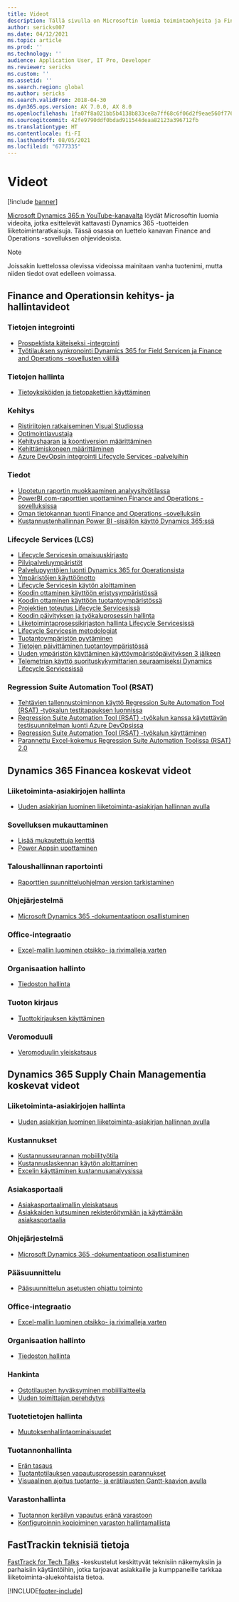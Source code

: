 ```yaml
---
title: Videot
description: Tällä sivulla on Microsoftin luomia toimintaohjeita ja Finance and Operations -sovelluksiin liittyviä teknisiä keskusteluja sisältäviä videoita, joita voi katsoa YouTubessa ja muissa sivustoissa.
author: sericks007
ms.date: 04/12/2021
ms.topic: article
ms.prod: ''
ms.technology: ''
audience: Application User, IT Pro, Developer
ms.reviewer: sericks
ms.custom: ''
ms.assetid: ''
ms.search.region: global
ms.author: sericks
ms.search.validFrom: 2018-04-30
ms.dyn365.ops.version: AX 7.0.0, AX 8.0
ms.openlocfilehash: 1fa07f8a021bb5b4138b833ce8a7ff68c6f06d2f9eae560f776b220195213658
ms.sourcegitcommit: 42fe9790ddf0bdad911544deaa82123a396712fb
ms.translationtype: HT
ms.contentlocale: fi-FI
ms.lasthandoff: 08/05/2021
ms.locfileid: "6777335"
---
```

# <a name="videos"></a>Videot 

[!include [banner](../includes/banner.md)]

[Microsoft Dynamics 365:n YouTube-kanavalta](https://www.youtube.com/channel/UCJGCg4rB3QSs8y_1FquelBQ) löydät Microsoftin luomia videoita, jotka esittelevät kattavasti Dynamics 365 -tuotteiden liiketoimintaratkaisuja. Tässä osassa on luettelo kanavan Finance and Operations -sovelluksen ohjevideoista.

> [!Note]
> Joissakin luettelossa olevissa videoissa mainitaan vanha tuotenimi, mutta niiden tiedot ovat edelleen voimassa.

## <a name="videos-for-finance-and-operations-development-and-administration"></a>Finance and Operationsin kehitys- ja hallintavideot

### <a name="data-integration"></a>Tietojen integrointi

- [Prospektista käteiseksi -integrointi](https://youtu.be/AVV9x5x-XCg)
- [Työtilauksen synkronointi Dynamics 365 for Field Servicen ja Finance and Operations -sovellusten välillä](https://www.youtube.com/watch?v=46ylO7raZAo&feature=youtu.be)

### <a name="data-management"></a>Tietojen hallinta

- [Tietoyksiköiden ja tietopakettien käyttäminen](https://www.youtube.com/watch?v=UCyzbA41j8g&feature=youtu.be)

### <a name="development"></a>Kehitys

- [Ristiriitojen ratkaiseminen Visual Studiossa](https://youtu.be/4rxO0zUN2zU)
- [Optimointiavustaja](https://www.youtube.com/watch?v=MRsAzgFCUSQ&t=4s)
- [Kehityshaaran ja koontiversion määrittäminen](https://www.youtube.com/watch?v=qXLd-NMx9OY)
- [Kehittämiskoneen määrittäminen](https://www.youtube.com/watch?v=cqp9MetfiyM)
- [Azure DevOpsin integrointi Lifecycle Services -palveluihin](https://www.youtube.com/watch?v=0QyyyUp1zHQ&t=1s)

### <a name="intelligence"></a>Tiedot

- [Upotetun raportin muokkaaminen analyysityötilassa](https://youtu.be/_8WlwmSggcQ)
- [PowerBI.com-raporttien upottaminen Finance and Operations -sovelluksissa](https://youtu.be/gGWuNJDoi-M)
- [Oman tietokannan tuonti Finance and Operations -sovelluksiin](https://www.youtube.com/watch?v=-MaxtBJu2_o&feature=youtu.be)
- [Kustannustenhallinnan Power BI -sisällön käyttö Dynamics 365:ssä](https://www.youtube.com/watch?v=5jWHnM_C7WM&feature=youtu.be)

### <a name="lifecycle-services-lcs"></a>Lifecycle Services (LCS)

- [Lifecycle Servicesin omaisuuskirjasto](https://www.youtube.com/watch?v=z-2xMRa1nOs)
- [Pilvipalveluympäristöt](https://www.youtube.com/watch?v=igjVt1lbyLQ&t=17s)
- [Palvelupyyntöjen luonti Dynamics 365 for Operationsista](https://www.youtube.com/watch?v=avENUYBTBlA&t=2s)
- [Ympäristöjen käyttöönotto](https://www.youtube.com/watch?v=FUROjGuhQEA&t=68s)
- [Lifecycle Servicesin käytön aloittaminen](https://www.youtube.com/watch?v=qLBjKAPaqN4&t=24s)
- [Koodin ottaminen käyttöön eristysympäristössä](https://www.youtube.com/watch?v=5azLeOO078k)
- [Koodin ottaminen käyttöön tuotantoympäristössä](https://www.youtube.com/watch?v=ogXo-saZkmE&t=2s)
- [Projektien toteutus Lifecycle Servicesissä](https://www.youtube.com/watch?v=V1vVOgcTuw4&t=18s)
- [Koodin päivityksen ja työkaluprosessin hallinta](https://www.youtube.com/watch?v=M-AtR6ocYM8&feature=youtu.be)
- [Liiketoimintaprosessikirjaston hallinta Lifecycle Servicesissä](https://www.youtube.com/watch?v=S5msxj-2-x0)
- [Lifecycle Servicesin metodologiat](https://www.youtube.com/watch?v=YRMJ15DvgZ8)
- [Tuotantoympäristön pyytäminen](https://www.youtube.com/watch?v=5j1GapLr3MY&feature=youtu.be)
- [Tietojen päivittäminen tuotantoympäristössä](https://www.youtube.com/watch?v=VCd5SgkYPTw)
- [Uuden ympäristön käyttäminen käyttöympäristöpäivityksen 3 jälkeen](https://www.youtube.com/watch?v=nkiKP2Au6OQ&feature=youtu.be)
- [Telemetrian käyttö suorituskykymittarien seuraamiseksi Dynamics Lifecycle Servicesissä](https://www.youtube.com/watch?v=18u6SC8GeFY&feature=youtu.be)

### <a name="regression-suite-automation-tool-rsat"></a>Regression Suite Automation Tool (RSAT)

- [Tehtävien tallennustoiminnon käyttö Regression Suite Automation Tool (RSAT) -työkalun testitapauksen luonnissa](https://youtu.be/bBr4BXAxTNI)
- [Regression Suite Automation Tool (RSAT) -työkalun kanssa käytettävän testisuunnitelman luonti Azure DevOpsissa](https://youtu.be/3jIuBleAnQk) 
- [Regression Suite Automation Tool (RSAT) -työkalun käyttäminen](https://youtu.be/uhN9JItzGAk)
- [Parannettu Excel-kokemus Regression Suite Automation Toolissa (RSAT) 2.0](https://youtu.be/fcEkSIVQ1Bg)


## <a name="videos-for-dynamics-365-finance"></a>Dynamics 365 Financea koskevat videot

### <a name="business-document-management"></a>Liiketoiminta-asiakirjojen hallinta
- [Uuden asiakirjan luominen liiketoiminta-asiakirjan hallinnan avulla](https://www.youtube.com/watch?v=gAIYl-mM_pw)

### <a name="customize-the-app"></a>Sovelluksen mukauttaminen
- [Lisää mukautettuja kenttiä](https://www.youtube.com/watch?v=gWSGZI9Vtnc)
- [Power Appsin upottaminen](https://www.youtube.com/watch?v=x3qyA1bH-NY)

### <a name="financial-reporting"></a>Taloushallinnan raportointi
- [Raporttien suunnitteluohjelman version tarkistaminen](https://www.youtube.com/embed/icfA5Q3kp4w)

### <a name="help-system"></a>Ohjejärjestelmä

- [Microsoft Dynamics 365 -dokumentaatioon osallistuminen](https://youtu.be/m5djioozRbg)

### <a name="office-integration"></a>Office-integraatio

- [Excel-mallin luominen otsikko- ja rivimalleja varten](https://www.youtube.com/watch?v=RTicLb-6dbI&feature=youtu.be)

### <a name="organization-administration"></a>Organisaation hallinto

- [Tiedoston hallinta](https://www.youtube.com/watch?v=p4rl1CkiLN4&feature=youtu.be)

### <a name="revenue-recognition"></a>Tuoton kirjaus
- [Tuottokirjauksen käyttäminen](https://youtu.be/v3amIsiqvoo)

### <a name="tax-engine"></a>Veromoduuli

- [Veromoduulin yleiskatsaus](https://www.youtube.com/watch?v=jAFpEBOtNWI&feature=youtu.be)


## <a name="videos-for-dynamics-365-supply-chain-management"></a>Dynamics 365 Supply Chain Managementia koskevat videot

### <a name="business-document-management"></a>Liiketoiminta-asiakirjojen hallinta
- [Uuden asiakirjan luominen liiketoiminta-asiakirjan hallinnan avulla](https://www.youtube.com/watch?v=gAIYl-mM_pw)

### <a name="costs"></a>Kustannukset
- [Kustannusseurannan mobiilityötila](https://youtu.be/imsuTg8rUVk)
- [Kustannuslaskennan käytön aloittaminen](https://youtu.be/1pUDtJQZ8FU)
- [Excelin käyttäminen kustannusanalyysissa](https://youtu.be/-HKHYdClvx8)

### <a name="customer-portal"></a>Asiakasportaali
- [Asiakasportaalimallin yleiskatsaus](https://youtu.be/nPrqoLuHfV8)
- [Asiakkaiden kutsuminen rekisteröitymään ja käyttämään asiakasportaalia](https://youtu.be/drGUYHX9QIQ)

### <a name="help-system"></a>Ohjejärjestelmä

- [Microsoft Dynamics 365 -dokumentaatioon osallistuminen](https://youtu.be/m5djioozRbg)

### <a name="master-planning"></a>Pääsuunnittelu
- [Pääsuunnittelun asetusten ohjattu toiminto](https://youtu.be/c-e6n-8rZb4)

### <a name="office-integration"></a>Office-integraatio

- [Excel-mallin luominen otsikko- ja rivimalleja varten](https://www.youtube.com/watch?v=RTicLb-6dbI&feature=youtu.be)

### <a name="organization-administration"></a>Organisaation hallinto

- [Tiedoston hallinta](https://www.youtube.com/watch?v=p4rl1CkiLN4&feature=youtu.be)

### <a name="procurement-and-sourcing"></a>Hankinta

- [Ostotilausten hyväksyminen mobiililaitteella](https://youtu.be/gZ-gOlJe7H8)
- [Uuden toimittajan perehdytys](https://www.youtube.com/watch?v=0KUc3AGaTKk&feature=youtu.be)

### <a name="product-information-management"></a>Tuotetietojen hallinta
- [Muutoksenhallintaominaisuudet](https://youtu.be/N313FqvRuBc)

### <a name="production-control"></a>Tuotannonhallinta

- [Erän tasaus](https://www.youtube.com/watch?v=4SNLWsU9KyI&feature=youtu.be)
- [Tuotantotilauksen vapautusprosessin parannukset](https://www.youtube.com/watch?v=Rm3ojAz6Zu0&feature=youtu.be)
- [Visuaalinen ajoitus tuotanto- ja erätilausten Gantt-kaavion avulla](https://youtu.be/BtbuShkGj4I)


### <a name="warehouse-management"></a>Varastonhallinta

- [Tuotannon keräilyn vapautus eränä varastoon](https://youtu.be/8urAJn50dQ8)
- [Konfiguroinnin kopioiminen varaston hallintamallista](https://www.youtube.com/watch?v=K2WIfFlqJYs&feature=youtu.be)

## <a name="fasttrack-tech-talks"></a>FastTrackin teknisiä tietoja

[FastTrack for Tech Talks](https://community.dynamics.com/365/b/techtalks?c=Finance%20and%20Operations) -keskustelut keskittyvät teknisiin näkemyksiin ja parhaisiin käytäntöihin, jotka tarjoavat asiakkaille ja kumppaneille tarkkaa liiketoiminta-aluekohtaista tietoa.




[!INCLUDE[footer-include](../../../includes/footer-banner.md)]
